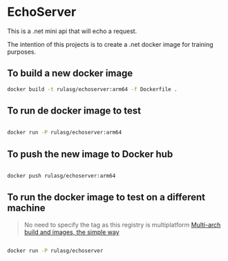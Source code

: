 # EchoServer

This is a .net mini api that will echo a request.

The intention of this projects is to create a .net docker image for training purposes.

## To build a new docker image

``` bash
docker build -t rulasg/echoserver:arm64 -f Dockerfile .

```

## To run de docker image to test

``` bash

docker run -P rulasg/echoserver:arm64

```

## To push the new image to Docker hub

``` bash

docker push rulasg/echoserver:arm64

```

## To run the docker image to test on a different machine

> No need to specify the tag as this registry is multiplatform
> [Multi-arch build and images, the simple way](https://www.docker.com/blog/multi-arch-build-and-images-the-simple-way/)

``` bash

docker run -P rulasg/echoserver

```
